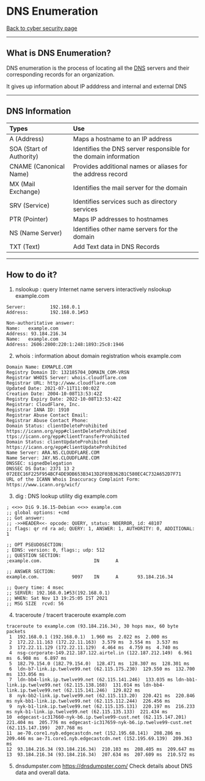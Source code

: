 # DNS Enumeration
[Back to cyber security page](Cyber%20security.md)
- --
## What is DNS Enumeration?
DNS enumeration is the process of locating all the [DNS](../Networking/DNS.md) servers and their corresponding records for an organization.

It gives up information about IP adddress and internal and external DNS
- --
## DNS Information

|Types|Use|
|:--|:-|
|A (Address)| Maps a hostname to an IP address |
|SOA (Start of Authority)|Identifies the DNS server responsible for the domain information|
|CNAME (Canonical Name)| Provides additional names or aliases for the address record |
|MX (Mail Exchange)|Identifies the mail server for the domain|
|SRV (Service) |Identifies services such as directory services|
|PTR (Pointer) |Maps IP addresses to hostnames |
|NS (Name Server)|Identifies other name servers for the domain|
|TXT (Text) | Add Text data in DNS Records

- --
## How to do it?
1. nslookup : query Internet name servers interactively
nslookup example.com
```
Server:         192.168.0.1
Address:        192.168.0.1#53

Non-authoritative answer:
Name:   example.com
Address: 93.184.216.34
Name:   example.com
Address: 2606:2800:220:1:248:1893:25c8:1946
```

2. whois : information about domain registration
whois example.com
```
Domain Name: EXMAPLE.COM
Registry Domain ID: 132185704_DOMAIN_COM-VRSN
Registrar WHOIS Server: whois.cloudflare.com
Registrar URL: http://www.cloudflare.com
Updated Date: 2021-07-11T11:00:02Z
Creation Date: 2004-10-08T13:53:42Z
Registry Expiry Date: 2022-10-08T13:53:42Z
Registrar: CloudFlare, Inc.
Registrar IANA ID: 1910
Registrar Abuse Contact Email:
Registrar Abuse Contact Phone:
Domain Status: clientDeleteProhibited https://icann.org/epp#clientDeleteProhibited
ttps://icann.org/epp#clientTransferProhibited
Domain Status: clientUpdateProhibited https://icann.org/epp#clientUpdateProhibited
Name Server: ARA.NS.CLOUDFLARE.COM
Name Server: JAY.NS.CLOUDFLARE.COM
DNSSEC: signedDelegation
DNSSEC DS Data: 2371 13 2 072EEC16F225F954BCF4DE9DB653B3413D2F03B362B1C580EC4C732A652D7F71
URL of the ICANN Whois Inaccuracy Complaint Form: https://www.icann.org/wicf/
 ```
 
3. dig : DNS lookup utility
dig example.com    
```
; <<>> DiG 9.16.15-Debian <<>> example.com
;; global options: +cmd
;; Got answer:
;; ->>HEADER<<- opcode: QUERY, status: NOERROR, id: 48107
;; flags: qr rd ra ad; QUERY: 1, ANSWER: 1, AUTHORITY: 0, ADDITIONAL: 1

;; OPT PSEUDOSECTION:
; EDNS: version: 0, flags:; udp: 512
;; QUESTION SECTION:
;example.com.                   IN      A

;; ANSWER SECTION:
example.com.            9097    IN      A       93.184.216.34

;; Query time: 4 msec
;; SERVER: 192.168.0.1#53(192.168.0.1)
;; WHEN: Sat Nov 13 19:25:05 IST 2021
;; MSG SIZE  rcvd: 56

```

4.  traceroute / tracert
traceroute example.com
```
traceroute to example.com (93.184.216.34), 30 hops max, 60 byte packets
 1  192.168.0.1 (192.168.0.1)  1.960 ms  2.022 ms  2.000 ms
 2  172.22.11.163 (172.22.11.163)  3.579 ms  3.554 ms  3.537 ms
 3  172.22.11.129 (172.22.11.129)  4.464 ms  4.759 ms  4.740 ms
 4  nsg-corporate-149.212.187.122.airtel.in (122.187.212.149)  6.961 ms  6.908 ms  6.897 ms
 5  182.79.154.0 (182.79.154.0)  128.471 ms  128.307 ms  128.301 ms
 6  ldn-b7-link.ip.twelve99.net (62.115.175.230)  129.550 ms  132.700 ms  133.056 ms
 7  ldn-bb4-link.ip.twelve99.net (62.115.141.246)  133.035 ms ldn-bb1-link.ip.twelve99.net (62.115.138.168)  131.014 ms ldn-bb4-link.ip.twelve99.net (62.115.141.246)  129.822 ms
 8  nyk-bb2-link.ip.twelve99.net (62.115.113.20)  220.421 ms  220.846 ms nyk-bb1-link.ip.twelve99.net (62.115.112.244)  226.456 ms
 9  nyk-b1-link.ip.twelve99.net (62.115.135.131)  220.197 ms  216.233 ms nyk-b1-link.ip.twelve99.net (62.115.135.133)  221.434 ms
10  edgecast-ic317660-nyk-b6.ip.twelve99-cust.net (62.115.147.201)  221.404 ms  205.776 ms edgecast-ic317659-nyk-b6.ip.twelve99-cust.net (62.115.147.199)  207.768 ms
11  ae-70.core1.nyb.edgecastcdn.net (152.195.68.141)  208.286 ms  209.446 ms ae-71.core1.nyb.edgecastcdn.net (152.195.69.139)  209.363 ms
12  93.184.216.34 (93.184.216.34)  210.103 ms  208.405 ms  209.647 ms
13  93.184.216.34 (93.184.216.34)  207.634 ms  207.609 ms  210.572 ms
```

5. dnsdumpster.com
https://dnsdumpster.com/
Check details about DNS data and overall data.